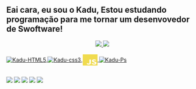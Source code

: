 ## Eai cara, eu sou o Kadu, Estou estudando programação para me tornar um desenvovedor de Swoftware!
<div>

 <div align="center">
  <a href="https://github.com/Kaducc">
  <img height="180em" src="https://github-readme-stats.vercel.app/api?username=Kaducc&show_icons=true&theme=dark&include_all_commits=true&count_private=true"/>
  <img height="180em" src="https://github-readme-stats.vercel.app/api/top-langs/?username=Kaducc&layout=compact&langs_count=7&theme=dark"/>
    
</div>
    <div style="display: inline_block"><br>
 <img align="center" alt="Kadu-HTML5" height="30" width="40" src="https://cdn.jsdelivr.net/gh/devicons/devicon/icons/html5/html5-original.svg">
 <img align="center" alt="Kadu-css3" height="30" width="40" src="https://cdn.jsdelivr.net/gh/devicons/devicon/icons/css3/css3-original.svg">
 <img align="center" alt="Kadu-js" height="30" width="40" src="https://raw.githubusercontent.com/devicons/devicon/master/icons/javascript/javascript-plain.svg">
 <img align="center" alt="Kadu-Ps" height="30" width="40" src="https://cdn.jsdelivr.net/gh/devicons/devicon/icons/photoshop/photoshop-plain.svg">
</div>

  ##
  
  <div aling="center">
     <a href="https://www.youtube.com/channel/UCcH_EVCv5IvKDuk_-ELg6yQ" target="_blank"><img src="https://img.shields.io/badge/YouTube-FF0000?style=for-the-badge&logo=youtube&logoColor=white" target="_blank"></a>
    <a href="https://www.instagram.com/kaduc_e/" target="_blank"><img src="https://img.shields.io/badge/Instagram-E4405F?style=for-the-badge&logo=instagram&logoColor=white" target="_blank"></a>
    <a href="https://www.linkedin.com/in/carlos-eduardo-carneiro-68a037187/" target="_blank"><img src="https://img.shields.io/badge/LinkedIn-0077B5?style=for-the-badge&logo=linkedin&logoColor=white" target="_blank"></a>
    <a href="https://twitter.com/kaduc_e" target="_blank"><img src="https://img.shields.io/badge/Twitter-1DA1F2?style=for-the-badge&logo=twitter&logoColor=white"></a>
    <a href="mailto:carloseduardocarneiro928@gmail.com" target="_blank"><img src="https://img.shields.io/badge/Gmail-D14836?style=for-the-badge&logo=gmail&logoColor=white"></a>
